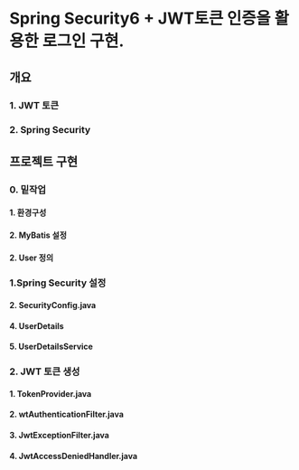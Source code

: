 # Spring Security6 + JWT토큰 인증을 활용한 로그인 구현.
## 개요
### 1. JWT 토큰
### 2. Spring Security
## 프로젝트 구현
### 0. 밑작업
#### 1. 환경구성
#### 2. MyBatis 설정
#### 2. User 정의
### 1.Spring Security 설정
#### 2. SecurityConfig.java
#### 4. UserDetails
#### 5. UserDetailsService
### 2. JWT 토큰 생성
#### 1. TokenProvider.java
#### 2. wtAuthenticationFilter.java
#### 3. JwtExceptionFilter.java
#### 4. JwtAccessDeniedHandler.java